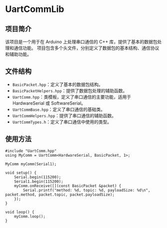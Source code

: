 # UartCommLib

## 项目简介
该项目是一个用于在 Arduino 上处理串口通信的 C++ 库，提供了基本的数据包处理和通信功能。
项目包含多个头文件，分别定义了数据包的基本结构、通信协议和辅助功能。

## 文件结构
- `BasicPacket.hpp`：定义了基本的数据包结构。
- `BasicPacketHelpers.hpp`：提供了数据包处理的辅助函数。
- `UartComm.hpp`：类模板，定义了串口通信的主要功能，适用于 HardwareSerial 或 SoftwareSerial。
- `UartCommBase.hpp`：定义了串口通信的基础类。
- `UartCommHelpers.hpp`：提供了串口通信的辅助函数。
- `UartCommTypes.h`：定义了串口通信中使用的类型。

## 使用方法
```
#include "UartComm.hpp"
using MyComm = UartComm<HardwareSerial, BasicPacket, 1>;

MyComm myComm(Serial1);

void setup() {
    Serial.begin(115200);
    Serial1.begin(115200);
    myComm.onReceive([](const BasicPacket &packet) {
        Serial.printf("method: %d, topic: %d, payloadSize: %d\n", packet.method, packet.topic, packet.payloadSize);
    });
}

void loop() {
    myComm.loop();
}
```